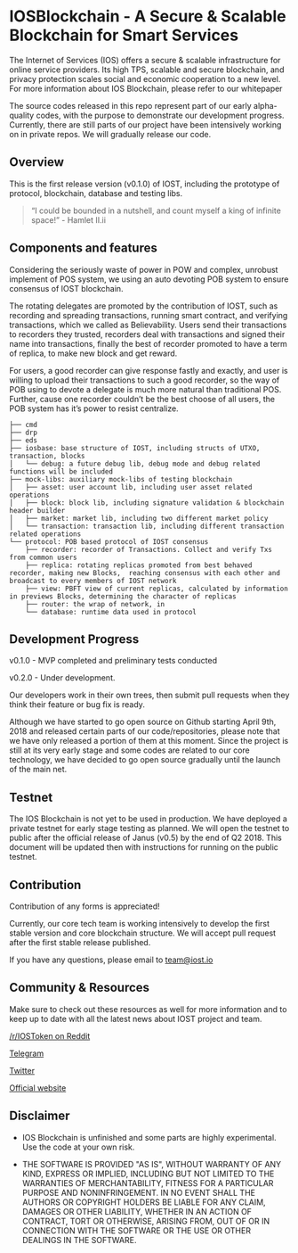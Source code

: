# IOSBlockchain - A Secure & Scalable Blockchain for Smart Services

The Internet of Services (IOS) offers a secure & scalable infrastructure for online service providers. Its high TPS, scalable and secure blockchain, and privacy protection scales social and economic cooperation to a new level. For more information about IOS Blockchain, please refer to our whitepaper

The source codes released in this repo represent part of our early alpha-quality codes, with the purpose to demonstrate our development progress. Currently, there are still parts of our project have been intensively working on in private repos. We will gradually release our code.

## Overview

This is the first release version (v0.1.0) of IOST, including the prototype of protocol, blockchain, database and testing libs.

>“I could be bounded in a nutshell, and count myself a king of infinite space!”  - Hamlet II.ii

## Components and features

Considering the seriously waste of power in POW and complex, unrobust implement of POS system, we using an auto devoting POB system to ensure consensus of IOST blockchain.

The rotating delegates are promoted by the contribution of IOST, such as recording and spreading transactions, running smart contract, and verifying transactions, which we called as Believability. Users send their transactions to recorders they trusted, recorders deal with transactions and signed their name into transactions, finally the best of recorder promoted to have a term of replica, to make new block and get reward.

For users, a good recorder can give response fastly and exactly, and user is willing to upload their transactions to such a good recorder, so the way of POB using to devote a delegate is much more natural than traditional POS. Further, cause one recorder couldn’t be the best choose of all users, the POB system has it’s power to resist centralize.


    ├── cmd
    ├── drp
    ├── eds
    ├── iosbase: base structure of IOST, including structs of UTXO, transaction, blocks
    │   └── debug: a future debug lib, debug mode and debug related functions will be included
    ├── mock-libs: auxiliary mock-libs of testing blockchain
    │   ├── asset: user account lib, including user asset related operations
    │   ├── block: block lib, including signature validation & blockchain header builder
    │   ├── market: market lib, including two different market policy
    │   └── transaction: transaction lib, including different transaction related operations
    └── protocol: POB based protocol of IOST consensus
        ├── recorder: recorder of Transactions. Collect and verify Txs from common users
        ├── replica: rotating replicas promoted from best behaved recorder, making new Blocks,  reaching consensus with each other and broadcast to every members of IOST network
        ├── view: PBFT view of current replicas, calculated by information in previews Blocks, determining the character of replicas
        ├── router: the wrap of network, in
        └── database: runtime data used in protocol

## Development Progress

v0.1.0 - MVP completed and preliminary tests conducted

v0.2.0 - Under development.

Our developers work in their own trees, then submit pull requests when they think their feature or bug fix is ready.

Although we have started to go open source on Github starting April 9th, 2018 and released certain parts of our code/repositories, please note that we have only released a portion of them at this moment.  Since the project is still at its very early stage and some codes are related to our core technology, we have decided to go open source gradually until the launch of the main net.

## Testnet

The IOS Blockchain is not yet to be used in production. We have deployed a private testnet for early stage testing as planned. We will open the testnet to public after the official release of Janus (v0.5) by the end of Q2 2018. This document will be updated then with instructions for running on the public testnet.

## Contribution

Contribution of any forms is appreciated!

Currently, our core tech team is working intensively to develop the first stable version and core blockchain structure. We will accept pull request after the first stable release published.

If you have any questions, please email to team@iost.io

## Community & Resources

Make sure to check out these resources as well for more information and to keep up to date with all the latest news about IOST project and team.

[/r/IOSToken on Reddit](https://www.reddit.com/r/IOStoken)

[Telegram](https://t.me/officialios)

[Twitter](https://twitter.com/IOStoken)

[Official website](https://iost.io)

## Disclaimer

- IOS Blockchain is unfinished and some parts are highly experimental. Use the code at your own risk.

- THE SOFTWARE IS PROVIDED "AS IS", WITHOUT WARRANTY OF ANY KIND, EXPRESS OR IMPLIED, INCLUDING BUT NOT LIMITED TO THE WARRANTIES OF MERCHANTABILITY, FITNESS FOR A PARTICULAR PURPOSE AND NONINFRINGEMENT. IN NO EVENT SHALL THE AUTHORS OR COPYRIGHT HOLDERS BE LIABLE FOR ANY CLAIM, DAMAGES OR OTHER LIABILITY, WHETHER IN AN ACTION OF CONTRACT, TORT OR OTHERWISE, ARISING FROM, OUT OF OR IN CONNECTION WITH THE SOFTWARE OR THE USE OR OTHER DEALINGS IN THE SOFTWARE.


